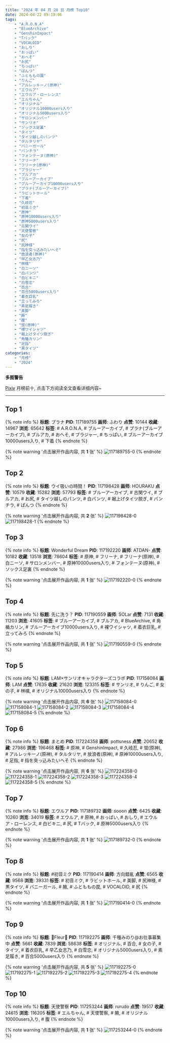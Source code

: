```yaml
---
title: "2024 年 04 月 20 日 月榜 Top10"
date: 2024-04-22 05:19:06
tags:
    - "A.R.O.N.A"
    - "BlueArchive"
    - "GenshinImpact"
    - "Tバック"
    - "VOCALOID"
    - "おしり"
    - "おっぱい"
    - "おへそ"
    - "お尻"
    - "ちっぱい"
    - "ぱんつ"
    - "ふとももの罠"
    - "りんご"
    - "アルレッキーノ(原神)"
    - "エウルア"
    - "エウルア・ローレンス"
    - "エルちゃん"
    - "オリジナル"
    - "オリジナル10000users入り"
    - "オリジナル5000users入り"
    - "サロンメンバー"
    - "サンリオ"
    - "ソックス足裏"
    - "タイツ"
    - "タイツ越しのパンツ"
    - "タルタリヤ"
    - "バニーガール"
    - "パンチラ"
    - "フォンテーヌ(原神)"
    - "フリーナ"
    - "フリーナ(原神)"
    - "ブラジャー"
    - "ブルアカ"
    - "ブルーアーカイブ"
    - "ブルーアーカイブ10000users入り"
    - "プラナ(ブルーアーカイブ)"
    - "ラビットホール"
    - "下着"
    - "久岐忍"
    - "初音ミク"
    - "原神"
    - "原神10000users入り"
    - "原神5000users入り"
    - "古関ウイ"
    - "天使警察"
    - "女の子"
    - "尻"
    - "尻神様"
    - "指を突っ込みたいへそ"
    - "放浪者(原神)"
    - "早乙女志乃"
    - "林檎"
    - "白ニーソ"
    - "白パンツ"
    - "白ビキニ"
    - "白雪恋"
    - "百合"
    - "百合5000users入り"
    - "着衣巨乳"
    - "立ってみろ"
    - "素足履き"
    - "美脚"
    - "腋"
    - "腹"
    - "蛍(原神)"
    - "裸ワイシャツ"
    - "裾上げタイツ脱ぎ"
    - "角楯カリン"
    - "足指"
    - "黒タイツ"
categories:
    - "月榜"
    - "2024"
---
```


<i class="fa fa-triangle-exclamation"></i>**多图警告**<i class="fa fa-triangle-exclamation"></i>

[Pixiv](https://www.pixiv.net/) 月榜前十, 点击下方阅读全文查看详细内容~

<!-- more -->

---

## Top 1

{% note info %}
**标题**: プラナ
**PID**: 117189755 **画师**: ふわり
**点赞**: 10144 **收藏**: 14967 **浏览**: 65642
**标签**: # A.R.O.N.A, # ブルーアーカイブ, # プラナ(ブルーアーカイブ), # ブルアカ, # おへそ, # ブラジャー, # ちっぱい, # ブルーアーカイブ10000users入り, # 下着
{% endnote %}

{% note warning '点击展开作品内容, 共 **1** 张' %}
![117189755-0](https://i.pixiv.re/img-original/img/2024/03/24/00/00/37/117189755_p0.jpg)
{% endnote %}

## Top 2

{% note info %}
**标题**: ウイ吸いの時間！
**PID**: 117198428 **画师**: HOURAKU
**点赞**: 10579 **收藏**: 15282 **浏览**: 57793
**标签**: # ブルーアーカイブ, # 古関ウイ, # ブルアカ, # お尻, # タイツ越しのパンツ, # 白パンツ, # 裾上げタイツ脱ぎ, # パンチラ, # ぱんつ
{% endnote %}

{% note warning '点击展开作品内容, 共 **2** 张' %}
![117198428-0](https://i.pixiv.re/img-original/img/2024/03/24/08/00/03/117198428_p0.jpg)
![117198428-1](https://i.pixiv.re/img-original/img/2024/03/24/08/00/03/117198428_p1.jpg)
{% endnote %}

## Top 3

{% note info %}
**标题**: Wonderful Dream
**PID**: 117192220 **画师**: ATDAN-
**点赞**: 10182 **收藏**: 13518 **浏览**: 78604
**标签**: # 原神, # フリーナ, # フリーナ(原神), # 白ニーソ, # サロンメンバー, # 原神10000users入り, # フォンテーヌ(原神), # ソックス足裏
{% endnote %}

{% note warning '点击展开作品内容, 共 **1** 张' %}
![117192220-0](https://i.pixiv.re/img-original/img/2024/03/24/01/09/16/117192220_p0.png)
{% endnote %}

## Top 4

{% note info %}
**标题**: 先に洗う？
**PID**: 117190559 **画师**: SOLar
**点赞**: 7131 **收藏**: 11203 **浏览**: 41605
**标签**: # ブルーアーカイブ, # ブルアカ, # BlueArchive, # 角楯カリン, # ブルーアーカイブ10000users入り, # 裸ワイシャツ, # 着衣巨乳, # 立ってみろ
{% endnote %}

{% note warning '点击展开作品内容, 共 **1** 张' %}
![117190559-0](https://i.pixiv.re/img-original/img/2024/03/24/00/16/29/117190559_p0.png)
{% endnote %}

## Top 5

{% note info %}
**标题**: LAM×サンリオキャラクターズコラボ
**PID**: 117158084 **画师**: LAM
**点赞**: 17635 **收藏**: 21620 **浏览**: 123315
**标签**: # サンリオ, # りんご, # 女の子, # 林檎, # オリジナル10000users入り
{% endnote %}

{% note warning '点击展开作品内容, 共 **6** 张' %}
![117158084-0](https://i.pixiv.re/img-original/img/2024/03/23/00/02/18/117158084_p0.jpg)
![117158084-1](https://i.pixiv.re/img-original/img/2024/03/23/00/02/18/117158084_p1.jpg)
![117158084-2](https://i.pixiv.re/img-original/img/2024/03/23/00/02/18/117158084_p2.jpg)
![117158084-3](https://i.pixiv.re/img-original/img/2024/03/23/00/02/18/117158084_p3.jpg)
![117158084-4](https://i.pixiv.re/img-original/img/2024/03/23/00/02/18/117158084_p4.jpg)
![117158084-5](https://i.pixiv.re/img-original/img/2024/03/23/00/02/18/117158084_p5.jpg)
{% endnote %}

## Top 6

{% note info %}
**标题**: まとめ
**PID**: 117224358 **画师**: pottsness
**点赞**: 20652 **收藏**: 27986 **浏览**: 196468
**标签**: # 原神, # GenshinImpact, # 久岐忍, # 蛍(原神), # アルレッキーノ(原神), # タルタリヤ, # 放浪者(原神), # 原神10000users入り, # 足指, # 指を突っ込みたいへそ
{% endnote %}

{% note warning '点击展开作品内容, 共 **6** 张' %}
![117224358-0](https://i.pixiv.re/img-original/img/2024/03/26/01/14/22/117224358_p0.jpg)
![117224358-1](https://i.pixiv.re/img-original/img/2024/03/26/01/14/22/117224358_p1.jpg)
![117224358-2](https://i.pixiv.re/img-original/img/2024/03/26/01/14/22/117224358_p2.jpg)
![117224358-3](https://i.pixiv.re/img-original/img/2024/03/26/01/14/22/117224358_p3.jpg)
![117224358-4](https://i.pixiv.re/img-original/img/2024/03/26/01/14/22/117224358_p4.jpg)
![117224358-5](https://i.pixiv.re/img-original/img/2024/03/26/01/14/22/117224358_p5.jpg)
{% endnote %}

## Top 7

{% note info %}
**标题**: エウルア
**PID**: 117189732 **画师**: sooon
**点赞**: 6425 **收藏**: 10260 **浏览**: 34019
**标签**: # エウルア, # 原神, # おっぱい, # おしり, # エウルア・ローレンス, # 白ビキニ, # 尻, # Tバック, # 原神5000users入り
{% endnote %}

{% note warning '点击展开作品内容, 共 **1** 张' %}
![117189732-0](https://i.pixiv.re/img-original/img/2024/03/24/00/00/31/117189732_p0.jpg)
{% endnote %}

## Top 8

{% note info %}
**标题**: #初音ミク
**PID**: 117190414 **画师**: 方向錯亂
**点赞**: 6565 **收藏**: 9568 **浏览**: 39331
**标签**: # 初音ミク, # ラビットホール, # 美脚, # 尻神様, # 黒タイツ, # バニーガール, # 腋, # ふとももの罠, # VOCALOID, # 尻
{% endnote %}

{% note warning '点击展开作品内容, 共 **1** 张' %}
![117190414-0](https://i.pixiv.re/img-original/img/2024/03/24/00/12/27/117190414_p0.jpg)
{% endnote %}

## Top 9

{% note info %}
**标题**: 💜Fleur💜
**PID**: 117192275 **画师**: 千種みのり@お仕事募集中
**点赞**: 5661 **收藏**: 7839 **浏览**: 58638
**标签**: # オリジナル, # 百合, # 女の子, # タイツ, # 着衣巨乳, # 早乙女志乃, # 白雪恋, # オリジナル5000users入り, # 素足履き, # 百合5000users入り
{% endnote %}

{% note warning '点击展开作品内容, 共 **5** 张' %}
![117192275-0](https://i.pixiv.re/img-original/img/2024/03/24/01/11/20/117192275_p0.jpg)
![117192275-1](https://i.pixiv.re/img-original/img/2024/03/24/01/11/20/117192275_p1.jpg)
![117192275-2](https://i.pixiv.re/img-original/img/2024/03/24/01/11/20/117192275_p2.jpg)
![117192275-3](https://i.pixiv.re/img-original/img/2024/03/24/01/11/20/117192275_p3.jpg)
![117192275-4](https://i.pixiv.re/img-original/img/2024/03/24/01/11/20/117192275_p4.jpg)
{% endnote %}

## Top 10

{% note info %}
**标题**: 天使警察
**PID**: 117253244 **画师**: rurudo
**点赞**: 19517 **收藏**: 24615 **浏览**: 116205
**标签**: # エルちゃん, # 天使警察, # 腋, # オリジナル10000users入り, # 腹
{% endnote %}

{% note warning '点击展开作品内容, 共 **1** 张' %}
![117253244-0](https://i.pixiv.re/img-original/img/2024/03/26/00/00/08/117253244_p0.jpg)
{% endnote %}
